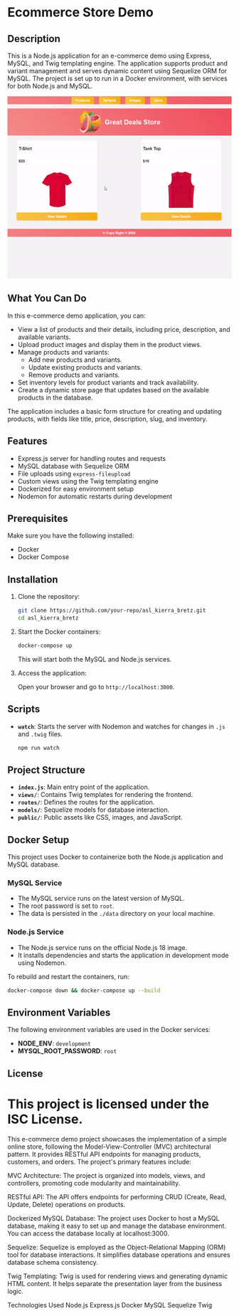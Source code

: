 
# Ecommerce Store Demo

## Description

This is a Node.js application for an e-commerce demo using Express, MySQL, and Twig templating engine. The application supports product and variant management and serves dynamic content using Sequelize ORM for MySQL. The project is set up to run in a Docker environment, with services for both Node.js and MySQL.

![STORE DEMO](./store.gif)

## What You Can Do

In this e-commerce demo application, you can:

- View a list of products and their details, including price, description, and available variants.
- Upload product images and display them in the product views.
- Manage products and variants:
  - Add new products and variants.
  - Update existing products and variants.
  - Remove products and variants.
- Set inventory levels for product variants and track availability.
- Create a dynamic store page that updates based on the available products in the database.

The application includes a basic form structure for creating and updating products, with fields like title, price, description, slug, and inventory.

## Features

- Express.js server for handling routes and requests
- MySQL database with Sequelize ORM
- File uploads using `express-fileupload`
- Custom views using the Twig templating engine
- Dockerized for easy environment setup
- Nodemon for automatic restarts during development

## Prerequisites

Make sure you have the following installed:

- Docker
- Docker Compose

## Installation

1. Clone the repository:

   ```bash
   git clone https://github.com/your-repo/asl_kierra_bretz.git
   cd asl_kierra_bretz
   ```

2. Start the Docker containers:

   ```bash
   docker-compose up
   ```

   This will start both the MySQL and Node.js services.

3. Access the application:

   Open your browser and go to `http://localhost:3000`.

## Scripts

- **`watch`**: Starts the server with Nodemon and watches for changes in `.js` and `.twig` files.

  ```bash
  npm run watch
  ```

## Project Structure

- **`index.js`**: Main entry point of the application.
- **`views/`**: Contains Twig templates for rendering the frontend.
- **`routes/`**: Defines the routes for the application.
- **`models/`**: Sequelize models for database interaction.
- **`public/`**: Public assets like CSS, images, and JavaScript.

## Docker Setup

This project uses Docker to containerize both the Node.js application and MySQL database.

### MySQL Service

- The MySQL service runs on the latest version of MySQL.
- The root password is set to `root`.
- The data is persisted in the `./data` directory on your local machine.

### Node.js Service

- The Node.js service runs on the official Node.js 18 image.
- It installs dependencies and starts the application in development mode using Nodemon.

To rebuild and restart the containers, run:

```bash
docker-compose down && docker-compose up --build
```

## Environment Variables

The following environment variables are used in the Docker services:

- **NODE_ENV**: `development`
- **MYSQL_ROOT_PASSWORD**: `root`

## License

This project is licensed under the ISC License.
=======
This e-commerce demo project showcases the implementation of a simple online store, following the Model-View-Controller (MVC) architectural pattern. It provides RESTful API endpoints for managing products, customers, and orders. The project's primary features include:

MVC Architecture: The project is organized into models, views, and controllers, promoting code modularity and maintainability.

RESTful API: The API offers endpoints for performing CRUD (Create, Read, Update, Delete) operations on products.

Dockerized MySQL Database: The project uses Docker to host a MySQL database, making it easy to set up and manage the database environment. You can access the database locally at localhost:3000.

Sequelize: Sequelize is employed as the Object-Relational Mapping (ORM) tool for database interactions. It simplifies database operations and ensures database schema consistency.

Twig Templating: Twig is used for rendering views and generating dynamic HTML content. It helps separate the presentation layer from the business logic.

Technologies Used
Node.js
Express.js
Docker
MySQL
Sequelize
Twig

